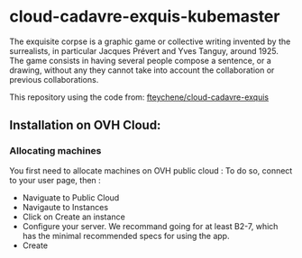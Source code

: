 # cloud-cadavre-exquis-kubemaster

The exquisite corpse is a graphic game or collective writing invented by the surrealists, in particular Jacques Prévert and Yves Tanguy, around 1925.
The game consists in having several people compose a sentence, or a drawing, without any they cannot take into account the collaboration or previous collaborations.

This repository using the code from: [fteychene/cloud-cadavre-exquis](https://github.com/fteychene/cloud-cadavre-exquis)

## Installation on OVH Cloud:

### Allocating machines
You first need to allocate machines on OVH public cloud :
To do so, connect to your user page, then :
- Naviguate to Public Cloud 
- Navigaute to Instances
- Click on Create an instance
- Configure your server. We recommand going for at least B2-7, which has the minimal recommended specs for using the app.
- Create 


